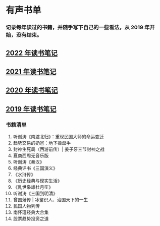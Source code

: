 # 有声书单
### 记录每年读过的书籍，并随手写下自己的一些看法，从 2019 年开始，没有结束。
## [2022 年读书笔记](https://github.com/zhanwen/booklist/blob/master/2022%E5%B9%B4%E8%AF%BB%E4%B9%A6%E7%AC%94%E8%AE%B0.md)
## [2021 年读书笔记](https://github.com/zhanwen/booklist/blob/master/2021%E5%B9%B4%E8%AF%BB%E4%B9%A6%E7%AC%94%E8%AE%B0.md)
## [2020 年读书笔记](https://github.com/zhanwen/booklist/blob/master/2020%E5%B9%B4%E8%AF%BB%E4%B9%A6%E7%AC%94%E8%AE%B0.md)
## [2019 年读书笔记](https://github.com/zhanwen/booklist)

### 书籍清单
1. 听谢涛《南渡北归》：重现民国大师的命运变迁
2. 趋势交易的奶爸：地下操盘手
3. 封神生死局（西游前传）| 姜子牙三节封神之战
4. 夏商西周无音乐版
5. 听谢涛《秦汉》
6. 经典评书《三国演义》
7. 《水浒传》
8. 《历史经典与现实生活》
9. 《乱世枭雄杜月笙》
10. 听谢涛《三国到明清》
11. 曾国藩传 | 冰鉴识人、治国天下的一生
12. 民国人物列传
13. 南怀瑾经典大合集
14. 股票趋势投资之道
